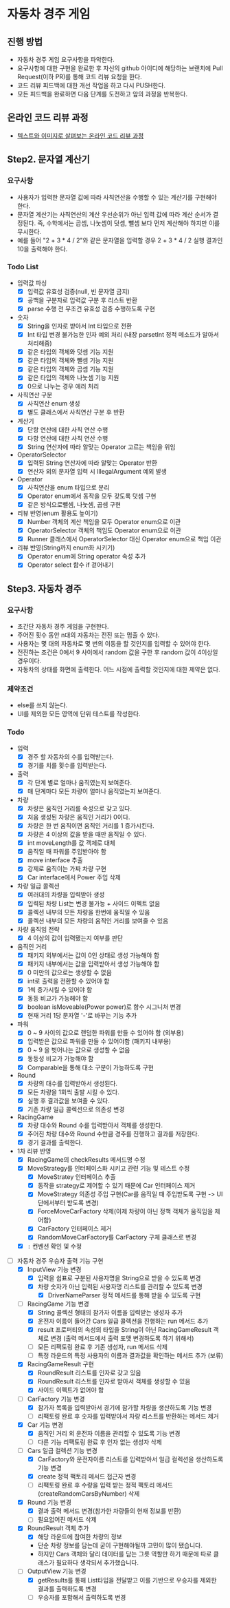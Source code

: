 # 자동차 경주 게임
## 진행 방법
* 자동차 경주 게임 요구사항을 파악한다.
* 요구사항에 대한 구현을 완료한 후 자신의 github 아이디에 해당하는 브랜치에 Pull Request(이하 PR)를 통해 코드 리뷰 요청을 한다.
* 코드 리뷰 피드백에 대한 개선 작업을 하고 다시 PUSH한다.
* 모든 피드백을 완료하면 다음 단계를 도전하고 앞의 과정을 반복한다.

## 온라인 코드 리뷰 과정
* [텍스트와 이미지로 살펴보는 온라인 코드 리뷰 과정](https://github.com/next-step/nextstep-docs/tree/master/codereview)

## Step2. 문자열 계산기
### 요구사항
- 사용자가 입력한 문자열 값에 따라 사칙연산을 수행할 수 있는 계산기를 구현해야 한다.
- 문자열 계산기는 사칙연산의 계산 우선순위가 아닌 입력 값에 따라 계산 순서가 결정된다. 즉, 수학에서는 곱셈, 나눗셈이 덧셈, 뺄셈 보다 먼저 계산해야 하지만 이를 무시한다.
- 예를 들어 "2 + 3 * 4 / 2"와 같은 문자열을 입력할 경우 2 + 3 * 4 / 2 실행 결과인 10을 출력해야 한다.

### Todo List
- 입력값 파싱
    - [X] 입력값 유효성 검증(null, 빈 문자열 금지)
    - [X] 공백을 구분자로 입력값 구분 후 리스트 반환
    - [X] parse 수행 전 무조건 유효성 검증 수행하도록 구현
- 숫자
    - [X] String을 인자로 받아서 Int 타입으로 전환
    - [X] Int 타입 변경 불가능한 인자 예외 처리 (내장 parsetInt 정적 메소드가 알아서 처리해줌)
    - [X] 같은 타입의 객체와 덧셈 기능 지원
    - [X] 같은 타입의 객체와 뺄셈 기능 지원
    - [X] 같은 타입의 객체와 곱셈 기능 지원
    - [X] 같은 타입의 객체와 나눗셈 기능 지원
    - [X] 0으로 나누는 경우 에러 처리
- 사칙연산 구분
    - [X] 사칙연산 enum 생성
    - [X] 별도 클래스에서 사칙연산 구분 후 반환
- 계산기
    - [X] 단항 연산에 대한 사칙 연산 수행
    - [X] 다항 연산에 대한 사칙 연산 수행
    - [X] String 연산자에 따라 알맞는 Operator 고르는 책임을 위임
- OperatorSelector
    - [X] 입력된 String 연산자에 따라 알맞는 Operator 반환
    - [X] 연산자 외의 문자열 입력 시 IllegalArgument 예외 발생
- Operator
    - [X] 사칙연산을 enum 타입으로 분리
    - [X] Operator enum에서 동작을 모두 갖도록 덧셈 구현
    - [X] 같은 방식으로뺄셈, 나눗셈, 곱셈 구현
- 리뷰 반영(enum 활용도 높이기)
    - [X] Number 객체의 계산 책임을 모두 Operator enum으로 이관
    - [X] OperatorSelector 객체의 책임도 Operator enum으로 이관
    - [X] Runner 클래스에서 OperatorSelector 대신 Operator enum으로 책임 이관
- 리뷰 반영(String까지 enum화 시키기)
    - [X] Operator enum에 String operator 속성 추가
    - [X] Operator select 함수 if 걷어내기

## Step3. 자동차 경주
### 요구사항
- 초간단 자동차 경주 게임을 구현한다.
- 주어진 횟수 동안 n대의 자동차는 전진 또는 멈출 수 있다.
- 사용자는 몇 대의 자동차로 몇 번의 이동을 할 것인지를 입력할 수 있어야 한다.
- 전진하는 조건은 0에서 9 사이에서 random 값을 구한 후 random 값이 4이상일 경우이다.
- 자동차의 상태를 화면에 출력한다. 어느 시점에 출력할 것인지에 대한 제약은 없다.

### 제약조건
- else를 쓰지 않는다.
- UI를 제외한 모든 영역에 단위 테스트를 작성한다.

### Todo
- 입력
    - [X] 경주 할 자동차의 수를 입력받는다.
    - [X] 경기를 치를 횟수를 입력받는다.
- 출력
    - [X] 각 단계 별로 얼마나 움직였는지 보여준다.
    - [X] 매 단계마다 모든 차량이 얼마나 움직였는지 보여준다.
- 차량
    - [X] 차량은 움직인 거리를 속성으로 갖고 있다.
    - [X] 처음 생성된 차량은 움직인 거리가 0이다.
    - [X] 차량은 한 번 움직이면 움직인 거리를 1 증가시킨다.
    - [X] 차량은 4 이상의 값을 받을 때만 움직일 수 있다.
    - [X] int moveLength를 값 객체로 대체
    - [X] 움직일 때 파워를 주입받아야 함
    - [X] move interface 추출
    - [X] 강제로 움직이는 가짜 차량 구현
    - [X] Car interface에서 Power 주입 삭제
- 차량 일급 콜렉션
    - [X] 여러대의 차량을 입력받아 생성
    - [X] 입력된 차량 List는 변경 불가능 + 사이드 이펙트 없음
    - [X] 콜렉션 내부의 모든 차량을 한번에 움직일 수 있음
    - [X] 콜렉션 내부의 모든 차량의 움직인 거리를 보여줄 수 있음
- 차량 움직임 전략
    - [X] 4 이상의 값이 입력됐는지 여부를 판단
- 움직인 거리
    - [X] 패키지 외부에서는 값이 0인 상태로 생성 가능해야 함
    - [X] 패키지 내부에서는 값을 입력받아서 생성 가능해야 함
    - [X] 0 미만의 값으로는 생성할 수 없음
    - [X] int로 출력을 전환할 수 있어야 함
    - [X] 1씩 증가시킬 수 있어야 함
    - [X] 동등 비교가 가능해야 함
    - [X] boolean isMoveable(Power power)로 함수 시그니처 변경
    - [X] 현재 거리 1당 문자열 '-'로 바꾸는 기능 추가
- 파워
    - [X] 0 ~ 9 사이의 값으로 랜덤한 파워를 만들 수 있어야 함 (외부용)
    - [X] 입력받은 값으로 파워를 만들 수 있어야함 (패키지 내부용)
    - [X] 0 ~ 9 을 벗어나는 값으로 생성할 수 없음
    - [X] 동등성 비교가 가능해야 함
    - [X] Comparable을 통해 대소 구분이 가능하도록 구현
- Round
    - [X] 차량의 대수를 입력받아서 생성된다.
    - [X] 모든 차량을 1회씩 출발 시킬 수 있다.
    - [X] 실행 후 결과값을 보여줄 수 있다.
    - [X] 기존 차량 일급 콜렉션으로 의존성 변경
- RacingGame
    - [X] 차량 대수와 Round 수를 입력받아서 객체를 생성한다.
    - [X] 주어진 차량 대수와 Round 수만큼 경주를 진행하고 결과를 저장한다.
    - [X] 경기 결과를 출력한다.
- 1차 리뷰 반영
    - [X] RacingGame의 checkResults 메서드명 수정
    - [X] MoveStrategy를 인터페이스화 시키고 관련 기능 및 테스트 수정
        - [X] MoveStratey 인터페이스 추출
        - [X] 동작을 strategy로 제어할 수 있기 때문에 Car 인터페이스 제거
        - [X] MoveStrategy 의존성 주입 구현(Car를 움직일 때 주입받도록 구현 -> UI 단에서부터 받도록 변경)
        - [X] ForceMoveCarFactory 삭제(이제 차량이 아닌 정책 객체가 움직임을 제어함)
        - [X] CarFactory 인터페이스 제거
        - [X] RandomMoveCarFactory를 CarFactory 구체 클래스로 변경
    - [X] `:` 컨벤션 확인 및 수정
    
- [ ] 자동차 경주 우승자 출력 기능 구현
    - [X] InputView 기능 변경
        - [X] 입력을 쉼표로 구분된 사용자명을 String으로 받을 수 있도록 변경
        - [X] 차량 숫자가 아닌 입력된 사용자명 리스트를 관리할 수 있도록 변경
            - [X] DriverNameParser 정적 메서드를 통해 받을 수 있도록 구현
    - [ ] RacingGame 기능 변경
        - [X] String 콜렉션 형태의 참가자 이름을 입력받는 생성자 추가
        - [X] 운전자 이름이 들어간 Cars 일급 콜렉션을 진행하는 run 메서드 추가
        - [X] result 프로퍼티의 속성의 타입을 String이 아닌 RacingGameResult 객체로 변경 (출력 메서드에서 출력 포맷 변경하도록 하기 위해서)
        - [ ] 모든 리팩토링 완료 후 기존 생성자, run 메서드 삭제
        - [ ] 특정 라운드의 특정 사용자의 이름과 결과값을 확인하는 메서드 추가 (보류)
    - [X] RacingGameResult 구현
        - [X] RoundResult 리스트를 인자로 갖고 있음
        - [X] RoundResult 리스트를 인자로 받아서 객체를 생성할 수 있음
        - [X] 사이드 이펙트가 없어야 함
    - [ ] CarFactory 기능 변경
        - [X] 참가자 목록을 입력받아서 경기에 참가할 차량을 생산하도록 기능 변경
        - [ ] 리팩토링 완료 후 숫자를 입력받아서 차량 리스트를 반환하는 메서드 제거
    - [X] Car 기능 변경
        - [X] 움직인 거리 외 운전자 이름을 관리할 수 있도록 기능 변경
        - [ ] 다른 기능 리팩토링 완료 후 인자 없는 생성자 삭제
    - [ ] Cars 일급 컬렉션 기능 변경
        - [X] CarFactory와 운전자이름 리스트를 입력받아서 일급 컬렉션을 생산하도록 기능 변경
        - [X] create 정적 팩토리 메서드 접근자 변경
        - [ ] 리팩토링 완료 후 수량을 입력 받는 정적 팩토리 메서드(createRandomCarsByNumber) 삭제
    - [X] Round 기능 변경
        - [X] 결과 출력 메서드 변경(참가한 차량들의 현재 정보를 반환)
        - [ ] 필요없어진 메서드 삭제
    - [X] RoundResult 객체 추가
        - [X] 해당 라운드에 참여한 차량의 정보
        * 단순 차량 정보를 담는데 굳이 구현해야될까 고민이 많이 됐습니다.
        * 하지만 Cars 객체와 달리 데이터를 담는 그릇 역할만 하기 때문에 따로 클래스가 필요하다 생각되서 추가했습니다.
    - [ ] OutputView 기능 변경
        - [X] getResults를 통해 List<Round>타입을 전달받고 이를 기반으로 우승자를 제외한 결과를 출력하도록 변경
        - [ ] 우승자를 포함해서 출력하도록 변경
